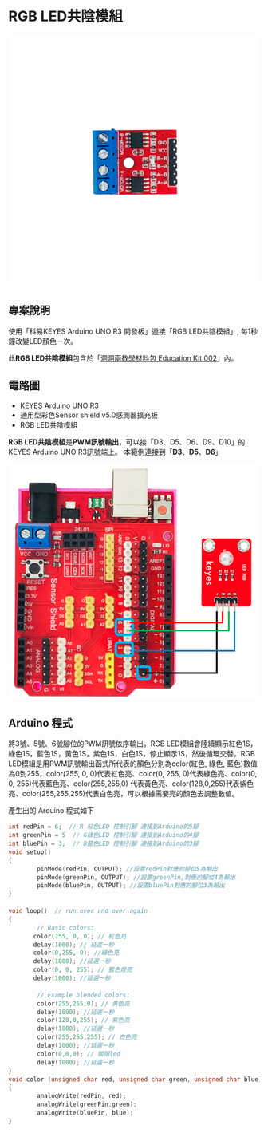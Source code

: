 # RGB LED共陰模組

![](../../.gitbook/assets/01%20%285%29.png)

## 專案說明

使用「科易KEYES Arduino UNO R3 開發板」連接「RGB LED共陰模組」, 每1秒鐘改變LED顏色一次。

此**RGB LED共陰模組**包含於「[洞洞兩教學材料包 Education Kit 002](https://www.robotkingdom.com.tw/product/rk-education-kit-002/)」內。

## 電路圖

* [KEYES Arduino UNO R3 ](https://www.robotkingdom.com.tw/product/keyes-uno-r3/)
* 通用型彩色Sensor shield v5.0感測器擴充板
* RGB LED共陰模組

**RGB LED共陰模組**是**PWM訊號輸出**，可以接「D3、D5、D6、D9、D10」的 KEYES Arduino UNO R3訊號端上。 本範例連接到「**D3**、**D5**、**D6**」

![](../../.gitbook/assets/02v2.png)

## Arduino 程式

將3號、5號、6號腳位的PWM訊號依序輸出，RGB LED模組會陸續顯示紅色1S，綠色1S，藍色1S，黃色1S，紫色1S，白色1S，停止顯示1S，然後循環交替。RGB LED模組是用PWM訊號輸出函式所代表的顏色分別為color\(紅色, 綠色, 藍色\)數值為0到255，color\(255, 0, 0\)代表紅色亮、color\(0, 255, 0\)代表綠色亮、color\(0, 0, 255\)代表藍色亮、color\(255,255,0\) 代表黃色亮、color\(128,0,255\)代表紫色亮、color\(255,255,255\)代表白色亮，可以根據需要亮的顏色去調整數值。

產生出的 Arduino 程式如下

```c
int redPin = 6;  // R 紅色LED 控制引腳 連接到Arduino的5腳 
int greenPin = 5  // G綠色LED 控制引腳 連接到Arduino的4腳
int bluePin = 3;  // B藍色LED 控制引腳 連接到Arduino的3腳    
void setup()    
{   
        pinMode(redPin, OUTPUT); //設置redPin對應的腳位5為輸出
        pinMode(greenPin, OUTPUT); //設置greenPin,對應的腳位4為輸出
        pinMode(bluePin, OUTPUT); //設置bluePin對應的腳位3為輸出
}    

void loop()  // run over and over again  
{    
        // Basic colors:  
       color(255, 0, 0); // 紅色亮
       delay(1000); // 延遲一秒 
       color(0,255, 0); //綠色亮
       delay(1000); //延遲一秒
       color(0, 0, 255); // 藍色燈亮  
       delay(1000); //延遲一秒

        // Example blended colors:  
        color(255,255,0); // 黃色亮  
        delay(1000); //延遲一秒      
        color(128,0,255); // 紫色亮  
        delay(1000); //延遲一秒
        color(255,255,255); // 白色亮
        delay(1000); //延遲一秒
        color(0,0,0); // 關閉led  
        delay(1000); //延遲一秒  
}          
void color (unsigned char red, unsigned char green, unsigned char blue)  //顏色控制函數 
{    
        analogWrite(redPin, red);   
        analogWrite(greenPin,green); 
        analogWrite(bluePin, blue); 
} 

```



